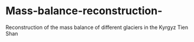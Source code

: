 # Mass-balance-reconstruction-
Reconstruction of the mass balance of different glaciers in the Kyrgyz Tien Shan
